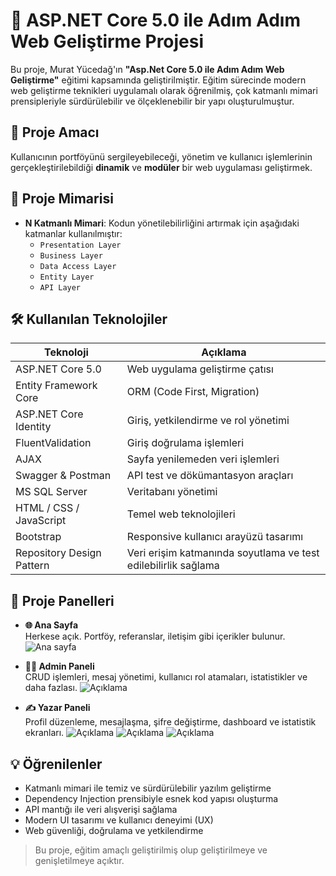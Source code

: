 # 🚀 ASP.NET Core 5.0 ile Adım Adım Web Geliştirme Projesi

Bu proje, Murat Yücedağ'ın **"Asp.Net Core 5.0 ile Adım Adım Web Geliştirme"** eğitimi kapsamında geliştirilmiştir. Eğitim sürecinde modern web geliştirme teknikleri uygulamalı olarak öğrenilmiş, çok katmanlı mimari prensipleriyle sürdürülebilir ve ölçeklenebilir bir yapı oluşturulmuştur.

## 🎯 Proje Amacı
Kullanıcının portföyünü sergileyebileceği, yönetim ve kullanıcı işlemlerinin gerçekleştirilebildiği **dinamik** ve **modüler** bir web uygulaması geliştirmek.

## 🧱 Proje Mimarisi

- **N Katmanlı Mimari**: Kodun yönetilebilirliğini artırmak için aşağıdaki katmanlar kullanılmıştır:
  - `Presentation Layer` 
  - `Business Layer`
  - `Data Access Layer`
  - `Entity Layer`
  - `API Layer`
    
## 🛠️ Kullanılan Teknolojiler

| Teknoloji                     | Açıklama                                                                 |
|------------------------------|--------------------------------------------------------------------------|
| ASP.NET Core 5.0             | Web uygulama geliştirme çatısı                                          |
| Entity Framework Core        | ORM (Code First, Migration)                                             |
| ASP.NET Core Identity        | Giriş, yetkilendirme ve rol yönetimi                                    |
| FluentValidation             | Giriş doğrulama işlemleri                                               |
| AJAX                         | Sayfa yenilemeden veri işlemleri                                        |
| Swagger & Postman            | API test ve dökümantasyon araçları                                     |
| MS SQL Server                | Veritabanı yönetimi                                                     |
| HTML / CSS / JavaScript      | Temel web teknolojileri                                                 |
| Bootstrap                    | Responsive kullanıcı arayüzü tasarımı                                   |
| Repository Design Pattern    | Veri erişim katmanında soyutlama ve test edilebilirlik sağlama          |

## 🧩 Proje Panelleri

- **🌐 Ana Sayfa**  
  Herkese açık. Portföy, referanslar, iletişim gibi içerikler bulunur.
![Ana sayfa](/images/fullpage2.jpeg)

- **🧑‍💼 Admin Paneli**  
  CRUD işlemleri, mesaj yönetimi, kullanıcı rol atamaları, istatistikler ve daha fazlası.
![Açıklama](/images/panel5.jpeg)

- **✍️ Yazar Paneli**  
  Profil düzenleme, mesajlaşma, şifre değiştirme, dashboard ve istatistik ekranları.
![Açıklama](/images/panel2.jpeg)
![Açıklama](/images/panel3.jpeg)
![Açıklama](/images/panel4.jpeg)

## 💡 Öğrenilenler

- Katmanlı mimari ile temiz ve sürdürülebilir yazılım geliştirme
- Dependency Injection prensibiyle esnek kod yapısı oluşturma
- API mantığı ile veri alışverişi sağlama
- Modern UI tasarımı ve kullanıcı deneyimi (UX)
- Web güvenliği, doğrulama ve yetkilendirme


> Bu proje, eğitim amaçlı geliştirilmiş olup geliştirilmeye ve genişletilmeye açıktır.
